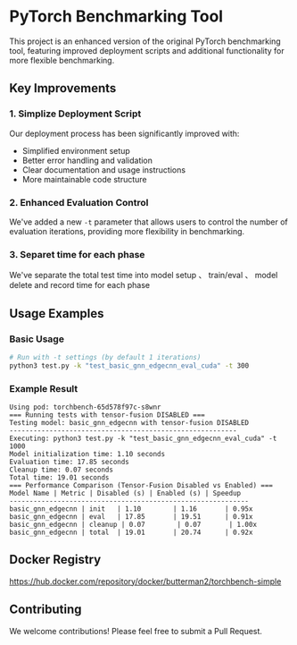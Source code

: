 # PyTorch Benchmarking Tool

This project is an enhanced version of the original PyTorch benchmarking tool, featuring improved deployment scripts and additional functionality for more flexible benchmarking.

## Key Improvements

### 1. Simplize Deployment Script
Our deployment process has been significantly improved with:
- Simplified environment setup
- Better error handling and validation
- Clear documentation and usage instructions
- More maintainable code structure

### 2. Enhanced Evaluation Control
We've added a new `-t` parameter that allows users to control the number of evaluation iterations, providing more flexibility in benchmarking.

### 3. Separet time for each phase
We've separate the total test time into model setup 、 train/eval 、 model delete and record time for each phase

## Usage Examples

### Basic Usage
```bash
# Run with -t settings (by default 1 iterations)
python3 test.py -k "test_basic_gnn_edgecnn_eval_cuda" -t 300
```

### Example Result

```
Using pod: torchbench-65d578f97c-s8wnr
=== Running tests with tensor-fusion DISABLED ===
Testing model: basic_gnn_edgecnn with tensor-fusion DISABLED
---------------------------------------------------------
Executing: python3 test.py -k "test_basic_gnn_edgecnn_eval_cuda" -t 1000
Model initialization time: 1.10 seconds
Evaluation time: 17.85 seconds
Cleanup time: 0.07 seconds
Total time: 19.01 seconds
=== Performance Comparison (Tensor-Fusion Disabled vs Enabled) ===
Model Name | Metric | Disabled (s) | Enabled (s) | Speedup
------------------------------------------------------------
basic_gnn_edgecnn | init   | 1.10        | 1.16       | 0.95x
basic_gnn_edgecnn | eval   | 17.85       | 19.51      | 0.91x
basic_gnn_edgecnn | cleanup | 0.07        | 0.07       | 1.00x
basic_gnn_edgecnn | total  | 19.01       | 20.74      | 0.92x
```


## Docker Registry

https://hub.docker.com/repository/docker/butterman2/torchbench-simple



## Contributing

We welcome contributions! Please feel free to submit a Pull Request.
